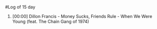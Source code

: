 #Log of 15 day

1. [00:00] Dillon Francis - Money Sucks, Friends Rule - When We Were Young (feat. The Chain Gang of 1974)
